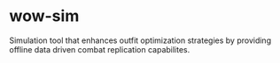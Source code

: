 # wow-sim
Simulation tool that enhances outfit optimization strategies by providing offline data driven combat replication capabilites.
